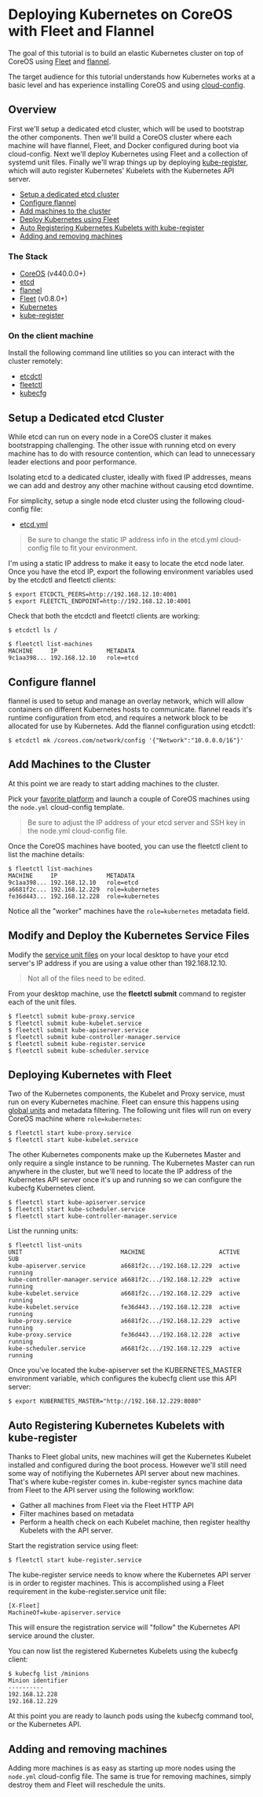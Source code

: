 # Deploying Kubernetes on CoreOS with Fleet and Flannel

The goal of this tutorial is to build an elastic Kubernetes cluster on top of CoreOS using [Fleet](https://github.com/coreos/fleet) and [flannel](https://github.com/coreos/flannel).

The target audience for this tutorial understands how Kubernetes works at a basic level and has experience installing CoreOS and using [cloud-config](https://coreos.com/docs/cluster-management/setup/cloudinit-cloud-config).

## Overview

First we'll setup a dedicated etcd cluster, which will be used to bootstrap the other components. Then we'll build a CoreOS cluster where each machine will have flannel, Fleet, and Docker configured during boot via cloud-config. Next we'll deploy Kubernetes using Fleet and a collection of systemd unit files. Finally we'll wrap things up by deploying [kube-register](https://github.com/kelseyhightower/kube-register), which will auto register Kubernetes' Kubelets with the Kubernetes API server.

* [Setup a dedicated etcd cluster](#setup-a-dedicated-etcd-cluster)
* [Configure flannel](#configure-flannel)
* [Add machines to the cluster](#add-machines-to-the-cluster)
* [Deploy Kubernetes using Fleet](#deploying-kubernetes-with-fleet)
* [Auto Registering Kubernetes Kubelets with kube-register](#auto-registering-kubernetes-kubelets-with-kube-register)
* [Adding and removing machines](#adding-and-removing-machines)

### The Stack

* [CoreOS](https://coreos.com) (v440.0.0+)
* [etcd](https://github.com/coreos/etcd)
* [flannel](https://github.com/coreos/flannel)
* [Fleet](https://github.com/coreos/fleet) (v0.8.0+)
* [Kubernetes](https://github.com/GoogleCloudPlatform/kubernetes)
* [kube-register](https://github.com/kelseyhightower/kube-register)

### On the client machine

Install the following command line utilities so you can interact with the cluster remotely:

* [etcdctl](https://github.com/coreos/etcdctl)
* [fleetctl](https://github.com/coreos/fleet)
* [kubecfg](https://github.com/GoogleCloudPlatform/kubernetes)

## Setup a Dedicated etcd Cluster

While etcd can run on every node in a CoreOS cluster it makes bootstrapping challenging. The other issue with running etcd on every machine has to do with resource contention, which can lead to unnecessary leader elections and poor performance.

Isolating etcd to a dedicated cluster, ideally with fixed IP addresses, means we can add and destroy any other machine without causing etcd downtime.

For simplicity, setup a single node etcd cluster using the following cloud-config file:

* [etcd.yml](configs/etcd.yml)

> Be sure to change the static IP address info in the etcd.yml cloud-config file to fit your environment.

I'm using a static IP address to make it easy to locate the etcd node later. Once you have the etcd IP, export the following environment variables used by the etcdctl and fleetctl clients:

```
$ export ETCDCTL_PEERS=http://192.168.12.10:4001
$ export FLEETCTL_ENDPOINT=http://192.168.12.10:4001
```

Check that both the etcdctl and fleetctl clients are working:

```
$ etcdctl ls /
```

```
$ fleetctl list-machines
MACHINE     IP              METADATA
9c1aa398... 192.168.12.10   role=etcd
```

## Configure flannel

flannel is used to setup and manage an overlay network, which will allow containers on different Kubernetes hosts to communicate. flannel reads it's runtime configuration from etcd, and requires a network block to be allocated for use by Kubernetes. Add the flannel configuration using etcdctl:

```
$ etcdctl mk /coreos.com/network/config '{"Network":"10.0.0.0/16"}'
```

## Add Machines to the Cluster

At this point we are ready to start adding machines to the cluster. 

Pick your [favorite platform](https://coreos.com/docs/quickstart) and launch a couple of CoreOS machines using the `node.yml` cloud-config template.

> Be sure to adjust the IP address of your etcd server and SSH key in the node.yml cloud-config file.

Once the CoreOS machines have booted, you can use the fleetctl client to list the machine details:

```
$ fleetctl list-machines
MACHINE     IP              METADATA
9c1aa398... 192.168.12.10   role=etcd
a6681f2c... 192.168.12.229  role=kubernetes
fe36d443... 192.168.12.228  role=kubernetes
```

Notice all the "worker" machines have the `role=kubernetes` metadata field.

## Modify and Deploy the Kubernetes Service Files
Modify the [service unit files](https://github.com/kelseyhightower/kubernetes-fleet-tutorial/tree/master/units) on your local desktop to have your etcd server's IP address if you are using a value other than 192.168.12.10.
> Not all of the files need to be edited.

From your desktop machine, use the **fleetctl submit** command to register each of the unit files.
```
$ fleetctl submit kube-proxy.service
$ fleetctl submit kube-kubelet.service
$ fleetctl submit kube-apiserver.service
$ fleetctl submit kube-controller-manager.service
$ fleetctl submit kube-register.service
$ fleetctl submit kube-scheduler.service
```

## Deploying Kubernetes with Fleet

Two of the Kubernetes components, the Kubelet and Proxy service, must run on every Kubernetes machine. Fleet can ensure this happens using [global units](https://github.com/coreos/fleet/blob/master/Documentation/unit-files-and-scheduling.md#unit-scheduling) and metadata filtering. The following unit files will run on every CoreOS machine where `role=kubernetes`:

```
$ fleetctl start kube-proxy.service
$ fleetctl start kube-kubelet.service
```

The other Kubernetes components make up the Kubernetes Master and only require a single instance to be running. The Kubernetes Master can run anywhere in the cluster, but we'll need to locate the IP address of the Kubernetes API server once it's up and running so we can configure the kubecfg Kubernetes client. 

```
$ fleetctl start kube-apiserver.service
$ fleetctl start kube-scheduler.service
$ fleetctl start kube-controller-manager.service
```

List the running units:

```
$ fleetctl list-units
UNIT                            MACHINE                     ACTIVE  SUB
kube-apiserver.service          a6681f2c.../192.168.12.229  active  running
kube-controller-manager.service a6681f2c.../192.168.12.229  active  running
kube-kubelet.service            a6681f2c.../192.168.12.229  active  running
kube-kubelet.service            fe36d443.../192.168.12.228  active  running
kube-proxy.service              a6681f2c.../192.168.12.229  active  running
kube-proxy.service              fe36d443.../192.168.12.228  active  running
kube-scheduler.service          a6681f2c.../192.168.12.229  active  running
```

Once you've located the kube-apiserver set the KUBERNETES_MASTER environment variable, which configures the kubecfg client use this API server:

```
$ export KUBERNETES_MASTER="http://192.168.12.229:8080"
```

## Auto Registering Kubernetes Kubelets with kube-register

Thanks to Fleet global units, new machines will get the Kubernetes Kubelet installed and configured during the boot process. However we'll still need some way of notifiying the Kubernetes API server about new machines. That's where kube-register comes in. kube-register syncs machine data from Fleet to the API server using the following workflow:

* Gather all machines from Fleet via the Fleet HTTP API
* Filter machines based on metadata
* Perform a health check on each Kubelet machine, then register healthy Kubelets with the API server. 

Start the registration service using fleet:

```
$ fleetctl start kube-register.service
```

The kube-register service needs to know where the Kubernetes API server is in order to register machines. This is accomplished using a Fleet requirement in the kube-register.service unit file:

```
[X-Fleet]
MachineOf=kube-apiserver.service
```

This will ensure the registration service will "follow" the Kubernetes API service around the cluster.

You can now list the registered Kubernetes Kubelets using the kubecfg client:

```
$ kubecfg list /minions
Minion identifier
----------
192.168.12.228
192.168.12.229
```

At this point you are ready to launch pods using the kubecfg command tool, or the Kubernetes API.

## Adding and removing machines

Adding more machines is as easy as starting up more nodes using the `node.yml` cloud-config file. The same is true for removing machines, simply destroy them and Fleet will reschedule the units.

